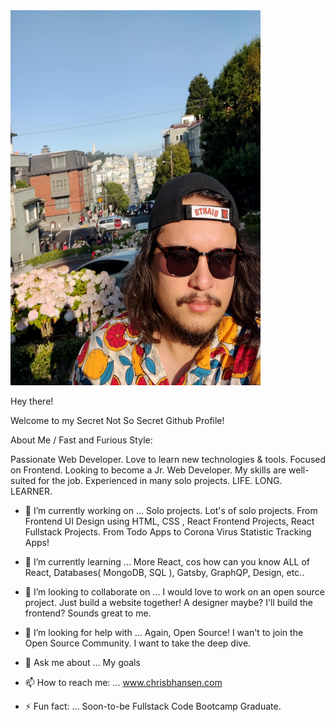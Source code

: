 <img src="./sf-portrait.jpg" alt="My Mug" title="My Mug" width="400" height="600" />

Hey there!

Welcome to my Secret Not So Secret Github Profile!

About Me / Fast and Furious Style:

Passionate Web Developer. Love to learn new technologies & tools. Focused on Frontend. Looking to become a Jr. Web Developer. My skills are well-suited for the job. Experienced in many solo projects. LIFE. LONG. LEARNER. 

- 🔭 I’m currently working on ... Solo projects. Lot's of solo projects. From Frontend UI Design using HTML, CSS , React Frontend Projects, React Fullstack Projects. From Todo Apps to Corona Virus Statistic Tracking Apps!

- 🌱 I’m currently learning ... More React, cos how can you know ALL of React, Databases( MongoDB, SQL ), Gatsby, GraphQP, Design, etc..

- 👯 I’m looking to collaborate on ... I would love to work on an open source project. Just build a website together! A designer maybe? I'll build the frontend? Sounds great to me. 

- 🤔 I’m looking for help with ... Again, Open Source! I wan't to join the Open Source Community. I want to take the deep dive.

- 💬 Ask me about ... My goals 

- 📫 How to reach me: ... www.chrisbhansen.com

- ⚡ Fun fact: ... Soon-to-be Fullstack Code Bootcamp Graduate. 
